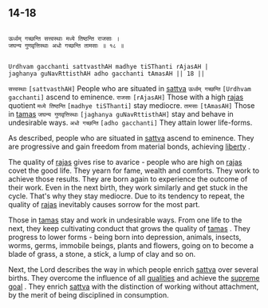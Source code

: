 ## 14-18


```shloka-sa

ऊर्ध्वम् गच्छन्ति सत्त्वस्थाः मध्ये तिष्ठन्ति राजसाः ।
जघन्य गुणवृत्तिस्थाः अधो गच्छन्ति तामसाः ॥ १८ ॥

```
```shloka-sa-hk

Urdhvam gacchanti sattvasthAH madhye tiSThanti rAjasAH |
jaghanya guNavRttisthAH adho gacchanti tAmasAH || 18 ||

```
`सत्त्वस्थाः` `[sattvasthAH]` People who are situated in 
[sattva](sattva) `ऊर्ध्वम् गच्छन्ति` `[Urdhvam gacchanti]` ascend to eminence. `राजसाः` `[rAjasAH]` Those with a high 
[rajas](rajas)
 quotient `मध्ये तिष्ठन्ति` `[madhye tiSThanti]` stay mediocre. `तामसाः` `[tAmasAH]` Those in 
[tamas](tamas) `जघन्य गुणवृत्तिस्थाः` `[jaghanya guNavRttisthAH]` stay and behave in undesirable ways. `अधो गच्छन्ति` `[adho gacchanti]` They attain lower life-forms.

As described, people who are situated in 
[sattva](sattva)
 ascend to eminence. They are progressive and gain freedom from material bonds, achieving 
[liberty](Moksha)
. 

The quality of 
[rajas](rajas)
 gives rise to avarice - people who are high on 
[rajas](rajas)
 covet the good life. They yearn for fame, wealth and comforts. They work to achieve those results. They are born again to experience the outcome of their work. Even in the next birth, they work similarly and get stuck in the cycle. That's why they stay mediocre. Due to its tendency to repeat, the quality of 
[rajas](rajas)
 inevitably causes sorrow for the most part.

Those in 
[tamas](tamas)
 stay and work in undesirable ways. From one life to the next, they keep cultivating conduct that grows the quality of 
[tamas](tamas)
. They progress to lower forms - being born into depression, animals, insects, worms, germs, immobile beings, plants and flowers, going on to become a blade of grass, a stone, a stick, a lump of clay and so on.

Next, the Lord describes the way in which people enrich 
[sattva](sattva)
 over several births. They overcome the influence of all 
[qualities](satva_rajas_tamas)
 and achieve the 
[supreme goal](Moksha)
. They enrich 
[sattva](sattva)
 with the distinction of working without attachment, by the merit of being disciplined in consumption.



